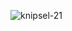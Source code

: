![knipsel-21](https://user-images.githubusercontent.com/95087870/149656970-b81eba38-4168-40e6-bf78-7c4817f2a7e6.PNG)
